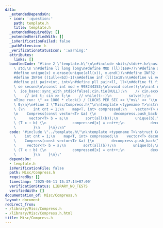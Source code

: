 ```yaml
---
data:
  _extendedDependsOn:
  - icon: ':question:'
    path: template.h
    title: template.h
  _extendedRequiredBy: []
  _extendedVerifiedWith: []
  _isVerificationFailed: false
  _pathExtension: h
  _verificationStatusIcon: ':warning:'
  attributes:
    links: []
  bundledCode: "#line 2 \"template.h\"\n\n#include <bits/stdc++.h>\nusing namespace\
    \ std;\n \n#define ll long long\n#define MOD (ll)(1e9+7)\n#define all(x) (x).begin(),(x).end()\n\
    #define unique(x) x.erase(unique(all(x)), x.end())\n#define INF32 ((1ull<<31)-1)\n\
    #define INF64 ((1ull<<63)-1)\n#define inf (ll)1e18\n\n#define vi vector<int>\n\
    #define pii pair<int, int>\n#define pll pair<ll, ll>\n#define fi first\n#define\
    \ se second\n\nconst int mod = 998244353;\n\nvoid solve();\n\nint main(){\n  \
    \  ios_base::sync_with_stdio(false);cin.tie(NULL);\n    // cin.exceptions(cin.failbit);\n\
    \    // int t; cin >> t;\n    // while(t--)\n        solve();\n    cerr << \"\\\
    nTime run: \" << 1000 * clock() / CLOCKS_PER_SEC << \"ms\" << '\\n';\n    return\
    \ 0;\n}\n#line 2 \"Misc/Compress.h\"\n\ntemplate <typename T>\nstruct Compress\
    \ {\n    int cnt = 1;\n    map<T, int> compressed;\n    vector<T> decompress;\n\
    \n    Compress(const vector<T> &a) {\n        decompress.push_back(T(0));\n  \
    \      vector<T> b = a;\n        sort(all(b));\n        unique(b);\n        for\
    \ (T x : b) {\n            compressed[x] = cnt++;\n            decompress.push_back(x);\n\
    \        }\n    }\n};\n"
  code: "#include \"../template.h\"\n\ntemplate <typename T>\nstruct Compress {\n\
    \    int cnt = 1;\n    map<T, int> compressed;\n    vector<T> decompress;\n\n\
    \    Compress(const vector<T> &a) {\n        decompress.push_back(T(0));\n   \
    \     vector<T> b = a;\n        sort(all(b));\n        unique(b);\n        for\
    \ (T x : b) {\n            compressed[x] = cnt++;\n            decompress.push_back(x);\n\
    \        }\n    }\n};"
  dependsOn:
  - template.h
  isVerificationFile: false
  path: Misc/Compress.h
  requiredBy: []
  timestamp: '2025-06-11 15:37:14+07:00'
  verificationStatus: LIBRARY_NO_TESTS
  verifiedWith: []
documentation_of: Misc/Compress.h
layout: document
redirect_from:
- /library/Misc/Compress.h
- /library/Misc/Compress.h.html
title: Misc/Compress.h
---
```

